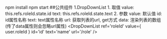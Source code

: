 npm install
npm start
##公共组件
1.DropDownList
    1. 取值
    value: this.refs.roleId.state.id
    text:  this.refs.roleId.state.text
    2. 参数
    value: 默认值
    id: id属性名称
    text: text属性名称
    url: 获取列表的url, get方式
    data: 渲染列表的数组(传了data属性则会忽略url属性)
    <DropDownList ref='roleId' value={ user.roleId } id='id' text='name' url='/role' />
